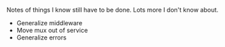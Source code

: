 Notes of things I know still have to be done. Lots more I don't know about.

- Generalize middleware
- Move mux out of service
- Generalize errors
